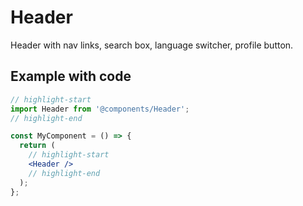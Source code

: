 # Header

Header with nav links, search box, language switcher, profile button.

## Example with code

```jsx
// highlight-start
import Header from '@components/Header';
// highlight-end

const MyComponent = () => {
  return (
    // highlight-start
    <Header />
    // highlight-end
  );
};
```
